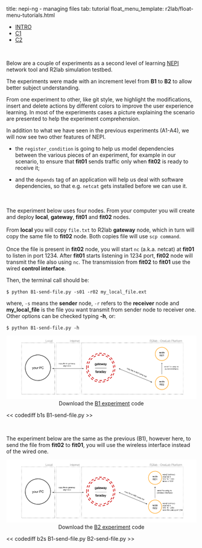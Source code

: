 title: nepi-ng - managing files
tab: tutorial
float_menu_template: r2lab/float-menu-tutorials.html

<script src="/assets/r2lab/open_tab.js"></script>
<script src="/assets/js/diff.js"></script>
<script src="/assets/r2lab/r2lab-diff.js"></script>
<style>@import url("/assets/r2lab/r2lab-diff.css")</style>

<ul class="nav nav-tabs">
  <li class="active"> <a href="#INTRO">INTRO</a> </li>
  <li> <a href="#C1">C1</a></li>
  <li> <a href="#C2">C2</a></li>
</ul>

<div id="contents" class="tab-content" markdown="1">

<!------------ INTRO ------------>
<div id="INTRO" class="tab-pane fade in active" markdown="1">
<br/>

Below are a couple of experiments as a second level of learning
[NEPI](http://nepi.inria.fr/Install/WebHome) network tool and R2lab
simulation testbed.

The experiments were made with an increment level from **B1** to
**B2** to allow better subject understanding.

From one experiment to other, like git style, we highlight the
modifications, insert and delete actions by different colors to
improve the user experience learning. In most of the experiments cases
a picture explaining the scenario are presented to help the experiment
comprehension.

In addition to what we have seen in the previous experiments (A1-A4), we will now see two other features of NEPI.

* the `register_condition` is going to help us model dependencies
  between the various pieces of an experiment, for example in our
  scenario, to ensure that **fit01** sends traffic only when **fit02**
  is ready to receive it;

* and the `depends` tag of an application will help us deal with
  software dependencies, so that e.g. `netcat` gets installed before
  we can use it.

<br/>

</div>

<!------------ C1 ------------>
<div id="C1" class="tab-pane fade" markdown="1">
  <br/>
  The experiment below uses four nodes. From your computer you will
  create and deploy <strong>local</strong>, <strong>gateway</strong>,
  <strong>fit01</strong> and <strong>fit02</strong> nodes.
  <br/><br/>
  From <strong>local</strong> you will copy <code>file.txt</code> to
  R2lab <strong>gateway</strong> node, which in turn will copy the same
  file to <strong>fit02</strong> node. Both copies file will use
  <code>scp command</code>.
  <br/><br/>
  Once the file is present in <strong>fit02</strong> node, you will
  start <code>nc</code> (a.k.a. netcat) at <strong>fit01</strong> to
  listen in port 1234.  After <strong>fit01</strong> starts listening
  in 1234 port, <strong>fit02</strong> node will transmit the file
  also using <code>nc</code>.  The transmission from
  <strong>fit02</strong> to <strong>fit01</strong> use the wired
  <strong>control interface</strong>.

  Then, the terminal call should be:<br>
  <pre><code>$ python B1-send-file.py -s01 -r02 my_local_file.ext </code></pre>
  where, <code>-s</code> means the <b>sender</b> node, <code>-r</code> refers to the <b>receiver</b> node and <b>my_local_file</b> is the file you want
  transmit from sender node to receiver one.
  <br>
  Other options can be checked typing <b>-h</b>, or:<br>
  <pre><code>$ python B1-send-file.py -h </code></pre>

  <center>
    <img src="/assets/img/B1.png" alt="b1"><br/>
    Download the <a href="/code/B1-send-file.py" download target="_blank">B1 experiment</a> code
  </center>

<< codediff b1s B1-send-file.py >>
</div>

<!------------ C2 ------------>
<div id="C2" class="tab-pane fade" markdown="1">
  <br/>

  The experiment below are the same as the previous (B1), however here,
  to send the file from <strong>fit02</strong> to
  <strong>fit01</strong>, you will use the wireless interface instead of
  the wired one.

  <center>
    <img src="/assets/img/B2.png" alt="b2"><br/>
    Download the <a href="/code/B2-send-file.py" download target="_blank">B2 experiment</a> code
  </center>

<< codediff b2s B1-send-file.py B2-send-file.py >>
</div>

</div> <!-- end div contents -->

